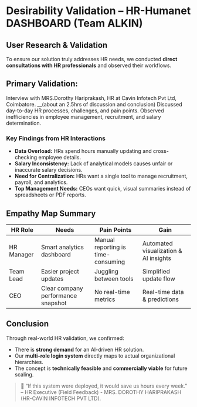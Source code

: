 # Desirability Validation – HR-Humanet DASHBOARD (Team ALKIN)

## User Research & Validation
To ensure our solution truly addresses HR needs, we conducted **direct consultations with HR professionals** and observed their workflows.

## Primary Validation:

Interview with MRS.Dorothy Hariprakash, HR at Cavin Infotech Pvt Ltd, Coimbatore. __(about an 2.5hrs of discussion and conclusion)
Discussed day-to-day HR processes, challenges, and pain points.
Observed inefficiencies in employee management, recruitment, and salary determination.

### Key Findings from HR Interactions
- **Data Overload:** HRs spend hours manually updating and cross-checking employee details.  
- **Salary Inconsistency:** Lack of analytical models causes unfair or inaccurate salary decisions.  
- **Need for Centralization:** HRs want a single tool to manage recruitment, payroll, and analytics.  
- **Top Management Needs:** CEOs want quick, visual summaries instead of spreadsheets or PDF reports.

## Empathy Map Summary
| HR Role | Needs | Pain Points | Gain |
|----------|--------|--------------|------|
| HR Manager | Smart analytics dashboard | Manual reporting is time-consuming | Automated visualization & AI insights |
| Team Lead | Easier project updates | Juggling between tools | Simplified update flow |
| CEO | Clear company performance snapshot | No real-time metrics | Real-time data & predictions |

## Conclusion
Through real-world HR validation, we confirmed:
- There is **strong demand** for an AI-driven HR solution.
- Our **multi-role login system** directly maps to actual organizational hierarchies.
- The concept is **technically feasible** and **commercially viable** for future scaling.

> 💬 “If this system were deployed, it would save us hours every week.” – HR Executive (Field Feedback) - MRS. DOROTHY HARIPRAKASH (HR-CAVIN INFOTECH PVT LTD).
